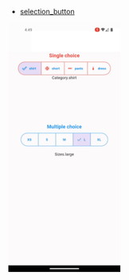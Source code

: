 



- [ selection_button ](https://github.com/AhmedTahaMohamedeen/Flutter_packages/tree/main/selection_button)

<img src="selection_button/assets/selectionButtonGif.gif" height="500em" />
